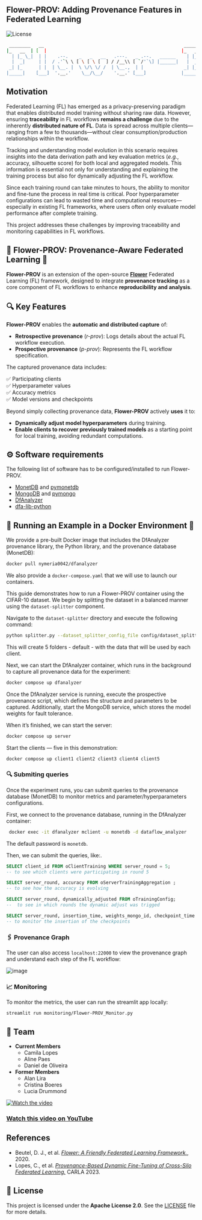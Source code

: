 ## Flower-PROV: Adding Provenance Features in Federated Learning

![License](https://img.shields.io/badge/License-Apache%202.0-blue.svg)  

```sh
 ________   __                                                    _______    _______        ___     ____   ____
|_   __  | [  |                                                  |_   __ \  |_   __ \     .'   `.  |_  _| |_  _|
  | |_ \_|  | |    .--.    _   _   __   .---.   _ .--.   ______    | |__) |   | |__) |   /  .-.  \   \ \   / /
  |  _|     | |  / .'`\ \ [ \ [ \ [  ] / /__\\ [ `/'`\] |______|   |  ___/    |  __ /    | |   | |    \ \ / /
 _| |_      | |  | \__. |  \ \/\ \/ /  | \__.,  | |               _| |_      _| |  \ \_  \  `-'  /     \ ' /
|_____|    [___]  '.__.'    \__/\__/    '.__.' [___]             |_____|    |____| |___|  `.___.'       \_/
```

## Motivation

Federated Learning (FL) has emerged as a privacy-preserving paradigm that enables distributed model training without sharing raw data. However, ensuring **traceability** in FL workflows **remains a challenge** due to the inherently **distributed nature of FL**. Data is spread across multiple clients—ranging from a few to thousands—without clear consumption/production relationships within the workflow.

Tracking and understanding model evolution in this scenario requires insights into the data derivation path and key evaluation metrics (_e.g._, accuracy, silhouette score) for both local and aggregated models. This information is essential not only for understanding and explaining the training process but also for dynamically adjusting the FL workflow.

Since each training round can take minutes to hours, the ability to monitor and fine-tune the process in real time is critical. Poor hyperparameter configurations can lead to wasted time and computational resources—especially in existing FL frameworks, where users often only evaluate model performance after complete training.

This project addresses these challenges by improving traceability and monitoring capabilities in FL workflows.

## 🌻 Flower-PROV: Provenance-Aware Federated Learning 🌻

**Flower-PROV** is an extension of the open-source [**Flower**](https://flower.ai/) Federated Learning (FL) framework, designed to integrate **provenance tracking** as a core component of FL workflows to enhance **reproducibility and analysis**.

## 🔍 Key Features

**Flower-PROV** enables the **automatic and distributed capture** of:
- **Retrospective provenance** (*r-prov*): Logs details about the actual FL workflow execution.
- **Prospective provenance** (*p-prov*): Represents the FL workflow specification.

The captured provenance data includes:

✅ Participating clients  
✅ Hyperparameter values  
✅ Accuracy metrics  
✅ Model versions and checkpoints  

Beyond simply collecting provenance data, **Flower-PROV** actively **uses** it to:
- **Dynamically adjust model hyperparameters** during training.
- **Enable clients to recover previously trained models** as a starting point for local training, avoiding redundant computations.

## ⚙️ Software requirements

The following list of software has to be configured/installed to run Flower-PROV.

- [MonetDB](http://www.monetdb.org/Documentation/UserGuide/Tutorial) and [pymonetdb](https://pypi.org/project/pymonetdb/)
- [MongoDB](https://www.mongodb.com/) and [pymongo](https://pypi.org/project/pymongo/)
- [DfAnalyzer](https://github.com/dbpina/keras-prov/tree/main/DfAnalyzer)
- [dfa-lib-python](https://github.com/dbpina/keras-prov/tree/main/dfa-lib-python/)

##  🐳 Running an Example in a Docker Environment  🐳

We provide a pre-built Docker image that includes the DfAnalyzer provenance library, the Python library, and the provenance database (MonetDB):

```bash
docker pull nymeria0042/dfanalyzer
```

We also provide a `docker-compose.yaml` that we will use to launch our containers.

This guide demonstrates how to run a Flower-PROV container using the CIFAR-10 dataset. We begin by splitting the dataset in a balanced manner using the `dataset-splitter` component. 

Navigate to the `dataset-splitter` directory and execute the following command:

```sh
python splitter.py --dataset_splitter_config_file config/dataset_splitter.cfg
```

This will create 5 folders - default - with the data that will be used by each client.

Next, we can start the DfAnalyzer container, which runs in the background to capture all provenance data for the experiment:

```sh
docker compose up dfanalyzer
```

Once the DfAnalyzer service is running, execute the prospective provenance script, which defines the structure and parameters to be captured. Additionally, start the MongoDB service, which stores the model weights for fault tolerance.

When it’s finished, we can start the server:

```sh
docker compose up server
```

Start the clients — five in this demonstration:

```sh
docker compose up client1 client2 client3 client4 client5
```

### 🔍 Submiting queries 

Once the experiment runs, you can submit queries to the provenance database (MonetDB) to monitor metrics and parameter/hyperparameters configurations.

First, we connect to the provenance database, running in the DfAnalyzer container:

```sh
 docker exec -it dfanalyzer mclient -u monetdb -d dataflow_analyzer
```

The default password is `monetdb`. 

Then, we can submit the queries, like:.

```sql
SELECT client_id FROM oClientTraining WHERE server_round = 5;
-- to see which clients were participating in round 5
```

```sql
SELECT server_round, accuracy FROM oServerTrainingAggregation ;
-- to see how the accuracy is evolving
```

```sql
SELECT server_round, dynamically_adjusted FROM oTrainingConfig;
--  to see in which rounds the dynamic adjust was trigged
```

```sql
SELECT server_round, insertion_time, weights_mongo_id, checkpoint_time FROM oServerTrainingAggregation;
-- to monitor the insertion of the checkpoints
```

### 🖇️ Provenance Graph 

The user can also access `localhost:22000` to view the provenance graph and understand each step of the FL workflow:

![image](https://github.com/user-attachments/assets/b44186dd-3a5c-4bbb-a116-58d2d5028a83)


### 📈 Monitoring 

To monitor the metrics, the user can run the streamlit app locally:

```streamlit run monitoring/Flower-PROV_Monitor.py```


## 🤝 Team

- **Current Members**
   + Camila Lopes
   + Aline Paes
   + Daniel de Oliveira
- **Former Members**
   + Alan Lira
   + Cristina Boeres
   + Lucia Drummond
      

[![Watch the video](https://img.youtube.com/vi/z_x7LvfnBVc/maxresdefault.jpg)](https://youtu.be/z_x7LvfnBVc)

### [Watch this video on YouTube](https://youtu.be/z_x7LvfnBVc)


## References

- Beutel, D. J., et al. [*Flower: A Friendly Federated Learning Framework.*](https://arxiv.org/abs/2007.14390), 2020.  
- Lopes, C., et al. [*Provenance-Based Dynamic Fine-Tuning of Cross-Silo Federated Learning.*](https://dblp.org/rec/conf/carla/LopesNBD023) CARLA 2023.  

## 📜 License  

This project is licensed under the **Apache License 2.0**. See the [LICENSE](LICENSE) file for more details.  
